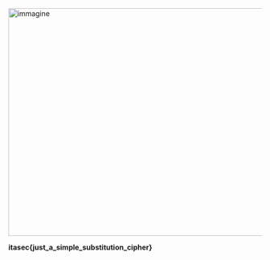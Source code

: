 <img width="1838" height="454" alt="immagine" src="https://github.com/user-attachments/assets/a4c2937e-5d76-4a47-952b-ab8e51a6d0a9" />

**itasec{just_a_simple_substitution_cipher}**
